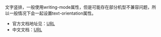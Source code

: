 文字竖排，一般使用writing-mode属性，但是可能存在部分机型不兼容问题，所以一般情况下会一起设置text-orientation属性。

- 官方文档地址见：[URL](https://developer.mozilla.org/en-US/docs/Web/CSS/text-orientation)
- 中文文档：[URL](https://cloud.tencent.com/developer/section/1072479)
